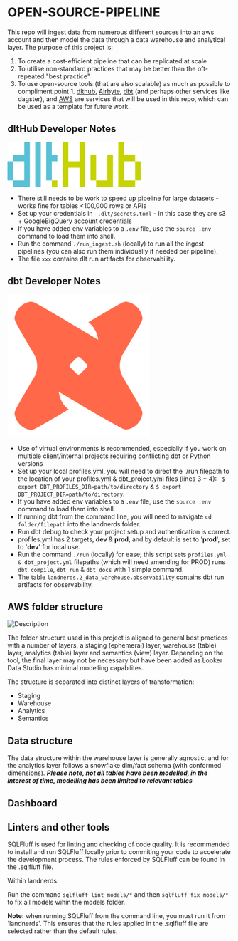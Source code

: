 # **OPEN-SOURCE-PIPELINE**

This repo will ingest data from numerous different sources into an aws account and then model the data
through a data warehouse and analytical layer.  The purpose of this project is:

1. To create a cost-efficient pipeline that can be replicated at scale
2. To utilise non-standard practices that may be better than the oft-repeated "best practice"
3. To use open-source tools (that are also scalable) as much as possible to compliment point 1. [dlthub](https://dlthub.com/), [Airbyte](https://airbyte.com/product/airbyte-open-source), [dbt](https://docs.getdbt.com/docs/core/installation-overview) (and perhaps other services like dagster), and [AWS](https://aws.amazon.com/?nc2=h_lg) are services that will be used in this repo, which can be used as a template for future work.


## dltHub Developer Notes

<img src="assets/dlthub-logo.png" alt="Description" width="300" height="100"/>

- There still needs to be work to speed up pipeline for large datasets - works fine for tables <100,000 rows or APIs
- Set up your credentials in ``` .dlt/secrets.toml``` - in this case they are s3 + GoogleBigQuery account credentials
- If you have added env variables to a `.env` file, use the ```source .env``` command to load them into shell.
- Run the command ```./run_ingest.sh``` (locally) to run all the ingest pipelines (you can also run them individually if needed per pipeline).
- The file ```xxx``` contains dlt run artifacts for observability.


## dbt Developer Notes

![dbt](assets/dbt-icon.png)

- Use of virtual environments is recommended, especially if you work on multiple client/internal projects requiring conflicting dbt or Python versions
- Set up your local profiles.yml, you will need to direct the ./run filepath to the location of your profiles.yml & dbt_project.yml files (lines 3 + 4):
 ``` $ export DBT_PROFILES_DIR=path/to/directory``` & ```$ export DBT_PROJECT_DIR=path/to/directory```.
- If you have added env variables to a `.env` file, use the ```source .env``` command to load them into shell.
- If running dbt from the command line, you will need to navigate ```cd folder/filepath``` into the landnerds folder. 
- Run dbt debug to check your project setup and authentication is correct.
- profiles.yml has 2 targets, **dev** & **prod**, and by default is set to '**prod**', set to '**dev**' for local use.
- Run the command ```./run``` (locally) for ease; this script sets ```profiles.yml & dbt_project.yml``` filepaths (which will need amending for PROD) runs ```dbt compile```, ```dbt run``` & ```dbt docs``` with 1 simple command.
- The table ```landnerds.2_data_warehouse.observability``` contains dbt run artifacts for observability.

## AWS folder structure

<img src="assets/aws-white.png" alt="Description" width="150" height="150"/>

The folder structure used in this project is aligned to general best practices with a number of layers, a staging (ephemeral) layer,  warehouse (table) layer, analytics (table) layer and semantics (view) layer.  Depending on the tool, the final layer may not be necessary but have been added as Looker Data Studio has minimal modelling capabilites. 

The structure is separated into distinct layers of transformation:
- Staging
- Warehouse
- Analytics
- Semantics

## Data structure

The data structure within the warehouse layer is generally agnostic, and for the analytics layer follows a snowflake dim/fact schema (with conformed dimensions).  ***Please note, not all tables have been modelled, in the interest of time, modelling has been limited to relevant tables***  


## Dashboard


## Linters and other tools

SQLFluff is used for linting and checking of code quality.  It is recommended to install and run SQLFluff locally prior to commiting your code to accelerate the development process. The rules enforced by SQLFluff can be found in the .sqlfluff file.

Within landnerds:

Run the command ```sqlfluff lint models/*``` and then ```sqlfluff fix models/*``` to fix all models wihin the models folder.

**Note:** when running SQLFluff from the command line, you must run it from 'landnerds'. This ensures that the rules applied in the .sqlfluff file are selected rather than the default rules.  
